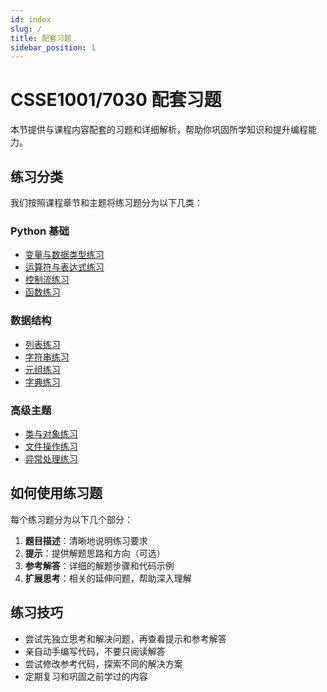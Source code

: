 ```yaml
---
id: index
slug: /
title: 配套习题
sidebar_position: 1
---
```


# CSSE1001/7030 配套习题

本节提供与课程内容配套的习题和详细解析，帮助你巩固所学知识和提升编程能力。

## 练习分类

我们按照课程章节和主题将练习题分为以下几类：

### Python 基础

- [变量与数据类型练习](/exercises/python-basics/variables-data-types)
- [运算符与表达式练习](/exercises/python-basics/operators-expressions)
- [控制流练习](/exercises/python-basics/control-flow)
- [函数练习](/exercises/python-basics/functions)

### 数据结构

- [列表练习](/exercises/data-structures/lists)
- [字符串练习](/exercises/data-structures/strings)
- [元组练习](/exercises/data-structures/tuples)
- [字典练习](/exercises/data-structures/dictionaries)

### 高级主题

- [类与对象练习](/exercises/advanced-topics/classes-objects)
- [文件操作练习](/exercises/advanced-topics/file-io)
- [异常处理练习](/exercises/advanced-topics/exception-handling)


## 如何使用练习题

每个练习题分为以下几个部分：

1. **题目描述**：清晰地说明练习要求
2. **提示**：提供解题思路和方向（可选）
3. **参考解答**：详细的解题步骤和代码示例
4. **扩展思考**：相关的延伸问题，帮助深入理解

## 练习技巧

- 尝试先独立思考和解决问题，再查看提示和参考解答
- 亲自动手编写代码，不要只阅读解答
- 尝试修改参考代码，探索不同的解决方案
- 定期复习和巩固之前学过的内容 